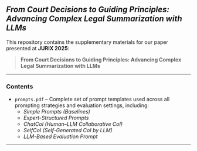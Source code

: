 ## *From Court Decisions to Guiding Principles: Advancing Complex Legal Summarization with LLMs*  


This repository contains the supplementary materials for our paper presented at **JURIX 2025**:  
> **From Court Decisions to Guiding Principles: Advancing Complex Legal Summarization with LLMs**

---

### Contents
- `prompts.pdf` – Complete set of prompt templates used across all prompting strategies and evaluation settings, including:
  - *Simple Prompts (Baselines)*
  - *Expert-Structured Prompts*
  - *ChatCoI (Human–LLM Collaborative CoI)*
  - *SelfCoI (Self-Generated CoI by LLM)*
  - *LLM-Based Evaluation Prompt*
---
